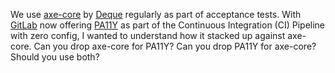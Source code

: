 We use [axe-core](https://www.npmjs.com/package/axe-core) by [Deque](https://www.deque.com/) regularly as part of acceptance tests. With [GitLab](https://docs.gitlab.com/ee/user/project/merge_requests/accessibility_testing.html) now offering [PA11Y](https://www.npmjs.com/package/pa11y) as part of the Continuous Integration (CI) Pipeline with zero config, I wanted to understand how it stacked up against axe-core. Can you drop axe-core for PA11Y? Can you drop PA11Y for axe-core? Should you use both?